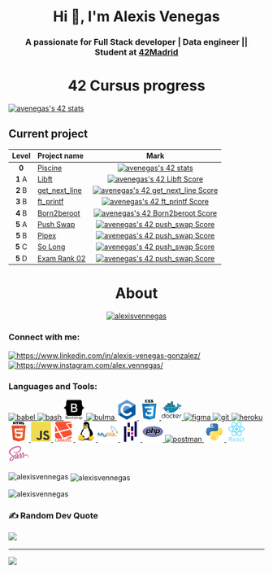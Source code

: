 <h1 align="center">Hi 👋, I'm Alexis Venegas</h1>
<h3 align="center">A passionate for Full Stack developer | Data engineer || Student at  <a href="https://www.42madrid.com/" align="center">42Madrid</a> </h3>

<h1 align="center">42 Cursus progress</h1>

[![avenegas's 42 stats](https://badge.mediaplus.ma/greenbinary/avenegas?42Network=off&UM6P=off)](https://github.com/oakoudad/badge42)

<h2>Current project</h2>

| Level | Project name | Mark |
|:-----:|:-------------|:----:|
| **0**  | [Piscine](https://github.com/AlexisVennegas/42Cursus-Progress/tree/main/piscine) | [![avenegas's 42 stats](https://badge42.vercel.app/api/v2/clfpu75wh007307lfao8al8hp/stats?cursusId=9&coalitionId=piscine)](https://github.com/JaeSeoKim/badge42)
| **1** A | [Libft](https://github.com/AlexisVennegas/42Cursus-Progress/tree/main/Libft) | [![avenegas's 42 Libft Score](https://badge42.vercel.app/api/v2/clfpu75wh007307lfao8al8hp/project/3017676)](https://github.com/JaeSeoKim/badge42)
| **2** B | [get_next_line](https://github.com/AlexisVennegas/42Cursus-Progress/tree/main/Libft) | [![avenegas's 42 get_next_line Score](https://badge42.vercel.app/api/v2/clfpu75wh007307lfao8al8hp/project/3052668)](https://github.com/JaeSeoKim/badge42)
| **3** B | [ft_printf](https://github.com/AlexisVennegas/42Cursus-Progress/tree/main/Libft) | [![avenegas's 42 ft_printf Score](https://badge42.vercel.app/api/v2/clfpu75wh007307lfao8al8hp/project/3066239)](https://github.com/JaeSeoKim/badge42)
| **4** B | [Born2beroot](https://github.com/AlexisVennegas/42Cursus-Progress/tree/main/Libft) | [![avenegas's 42 Born2beroot Score](https://badge42.vercel.app/api/v2/clfpu75wh007307lfao8al8hp/project/3074359)](https://github.com/JaeSeoKim/badge42)
| **5** A | [Push Swap](https://github.com/AlexisVennegas/42Cursus-Progress/tree/main/Libft) |[![avenegas's 42 push_swap Score](https://badge42.vercel.app/api/v2/clfpu75wh007307lfao8al8hp/project/3094177)](https://github.com/JaeSeoKim/badge42)
| **5** B | [Pipex](https://github.com/AlexisVennegas/42Cursus-Progress/tree/main/Libft) |[![avenegas's 42 push_swap Score](https://badge42.vercel.app/api/v2/clfpu75wh007307lfao8al8hp/project/3094177)](https://github.com/JaeSeoKim/badge42)
| **5** C | [So Long](https://github.com/AlexisVennegas/42Cursus-Progress/tree/main/Libft) |[![avenegas's 42 push_swap Score](https://badge42.vercel.app/api/v2/clfpu75wh007307lfao8al8hp/project/3094177)](https://github.com/JaeSeoKim/badge42)
| **5** D | [Exam Rank 02](https://github.com/AlexisVennegas/42Cursus-Progress/tree/main/Libft) |[![avenegas's 42 push_swap Score](https://badge42.vercel.app/api/v2/clfpu75wh007307lfao8al8hp/project/3094177)](https://github.com/JaeSeoKim/badge42)

  
<h1 align="center"> About </h1>

<p align="center">
  <a href="https://github.com/ryo-ma/github-profile-trophy" align="center">
    <img src="https://github-profile-trophy.vercel.app/?username=alexisvennegas" alt="alexisvennegas" />
  </a>
</p>

<h3 align="left">Connect with me:</h3>
<p align="left">
<a href="https://linkedin.com/in/https://www.linkedin.com/in/alexis-venegas-gonzalez/" target="blank"><img align="center" src="https://raw.githubusercontent.com/rahuldkjain/github-profile-readme-generator/master/src/images/icons/Social/linked-in-alt.svg" alt="https://www.linkedin.com/in/alexis-venegas-gonzalez/" height="30" width="40" /></a>
<a href="https://instagram.com/https://www.instagram.com/alex.vennegas/" target="blank"><img align="center" src="https://raw.githubusercontent.com/rahuldkjain/github-profile-readme-generator/master/src/images/icons/Social/instagram.svg" alt="https://www.instagram.com/alex.vennegas/" height="30" width="40" /></a>
</p>

<h3 align="left">Languages and Tools:</h3>
<p align="left"> <a href="https://babeljs.io/" target="_blank" rel="noreferrer"> <img src="https://www.vectorlogo.zone/logos/babeljs/babeljs-icon.svg" alt="babel" width="40" height="40"/> </a> <a href="https://www.gnu.org/software/bash/" target="_blank" rel="noreferrer"> <img src="https://www.vectorlogo.zone/logos/gnu_bash/gnu_bash-icon.svg" alt="bash" width="40" height="40"/> </a> <a href="https://getbootstrap.com" target="_blank" rel="noreferrer"> <img src="https://raw.githubusercontent.com/devicons/devicon/master/icons/bootstrap/bootstrap-plain-wordmark.svg" alt="bootstrap" width="40" height="40"/> </a> <a href="https://bulma.io/" target="_blank" rel="noreferrer"> <img src="https://raw.githubusercontent.com/gilbarbara/logos/804dc257b59e144eaca5bc6ffd16949752c6f789/logos/bulma.svg" alt="bulma" width="40" height="40"/> </a> <a href="https://www.cprogramming.com/" target="_blank" rel="noreferrer"> <img src="https://raw.githubusercontent.com/devicons/devicon/master/icons/c/c-original.svg" alt="c" width="40" height="40"/> </a> <a href="https://www.w3schools.com/css/" target="_blank" rel="noreferrer"> <img src="https://raw.githubusercontent.com/devicons/devicon/master/icons/css3/css3-original-wordmark.svg" alt="css3" width="40" height="40"/> </a> <a href="https://www.docker.com/" target="_blank" rel="noreferrer"> <img src="https://raw.githubusercontent.com/devicons/devicon/master/icons/docker/docker-original-wordmark.svg" alt="docker" width="40" height="40"/> </a> <a href="https://www.figma.com/" target="_blank" rel="noreferrer"> <img src="https://www.vectorlogo.zone/logos/figma/figma-icon.svg" alt="figma" width="40" height="40"/> </a> <a href="https://git-scm.com/" target="_blank" rel="noreferrer"> <img src="https://www.vectorlogo.zone/logos/git-scm/git-scm-icon.svg" alt="git" width="40" height="40"/> </a> <a href="https://heroku.com" target="_blank" rel="noreferrer"> <img src="https://www.vectorlogo.zone/logos/heroku/heroku-icon.svg" alt="heroku" width="40" height="40"/> </a> <a href="https://www.w3.org/html/" target="_blank" rel="noreferrer"> <img src="https://raw.githubusercontent.com/devicons/devicon/master/icons/html5/html5-original-wordmark.svg" alt="html5" width="40" height="40"/> </a> <a href="https://developer.mozilla.org/en-US/docs/Web/JavaScript" target="_blank" rel="noreferrer"> <img src="https://raw.githubusercontent.com/devicons/devicon/master/icons/javascript/javascript-original.svg" alt="javascript" width="40" height="40"/> </a> <a href="https://laravel.com/" target="_blank" rel="noreferrer"> <img src="https://raw.githubusercontent.com/devicons/devicon/master/icons/laravel/laravel-plain-wordmark.svg" alt="laravel" width="40" height="40"/> </a> <a href="https://www.linux.org/" target="_blank" rel="noreferrer"> <img src="https://raw.githubusercontent.com/devicons/devicon/master/icons/linux/linux-original.svg" alt="linux" width="40" height="40"/> </a> <a href="https://www.mysql.com/" target="_blank" rel="noreferrer"> <img src="https://raw.githubusercontent.com/devicons/devicon/master/icons/mysql/mysql-original-wordmark.svg" alt="mysql" width="40" height="40"/> </a> <a href="https://pandas.pydata.org/" target="_blank" rel="noreferrer"> <img src="https://raw.githubusercontent.com/devicons/devicon/2ae2a900d2f041da66e950e4d48052658d850630/icons/pandas/pandas-original.svg" alt="pandas" width="40" height="40"/> </a> <a href="https://www.php.net" target="_blank" rel="noreferrer"> <img src="https://raw.githubusercontent.com/devicons/devicon/master/icons/php/php-original.svg" alt="php" width="40" height="40"/> </a> <a href="https://postman.com" target="_blank" rel="noreferrer"> <img src="https://www.vectorlogo.zone/logos/getpostman/getpostman-icon.svg" alt="postman" width="40" height="40"/> </a> <a href="https://www.python.org" target="_blank" rel="noreferrer"> <img src="https://raw.githubusercontent.com/devicons/devicon/master/icons/python/python-original.svg" alt="python" width="40" height="40"/> </a> <a href="https://reactjs.org/" target="_blank" rel="noreferrer"> <img src="https://raw.githubusercontent.com/devicons/devicon/master/icons/react/react-original-wordmark.svg" alt="react" width="40" height="40"/> </a> <a href="https://sass-lang.com" target="_blank" rel="noreferrer"> <img src="https://raw.githubusercontent.com/devicons/devicon/master/icons/sass/sass-original.svg" alt="sass" width="40" height="40"/> </a> </p>

<p><img align="left" src="https://github-readme-stats.vercel.app/api/top-langs?username=alexisvennegas&show_icons=true&locale=en&layout=compact" alt="alexisvennegas" /></p>

<p>&nbsp;<img align="center" src="https://github-readme-stats.vercel.app/api?username=alexisvennegas&show_icons=true&locale=en" alt="alexisvennegas" /></p>

<p><img align="center" src="https://github-readme-streak-stats.herokuapp.com/?user=alexisvennegas&" alt="alexisvennegas" /></p>

### ✍️ Random Dev Quote
![](https://quotes-github-readme.vercel.app/api?type=horizontal&theme=light)

---
[![](https://visitcount.itsvg.in/api?id=AlexisVennegas&icon=0&color=0)](https://visitcount.itsvg.in)

